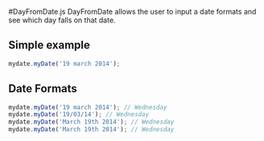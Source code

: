 #DayFromDate.js
DayFromDate allows the user to input a date formats and see which day falls on that date.

## Simple example

```js
mydate.myDate('19 march 2014');
```

## Date Formats

```js
mydate.myDate('19 march 2014'); // Wednesday
mydate.myDate('19/03/14'); // Wednesday
mydate.myDate('March 19th 2014'); // Wednesday
mydate.myDate('March 19th 2014'); // Wednesday
```